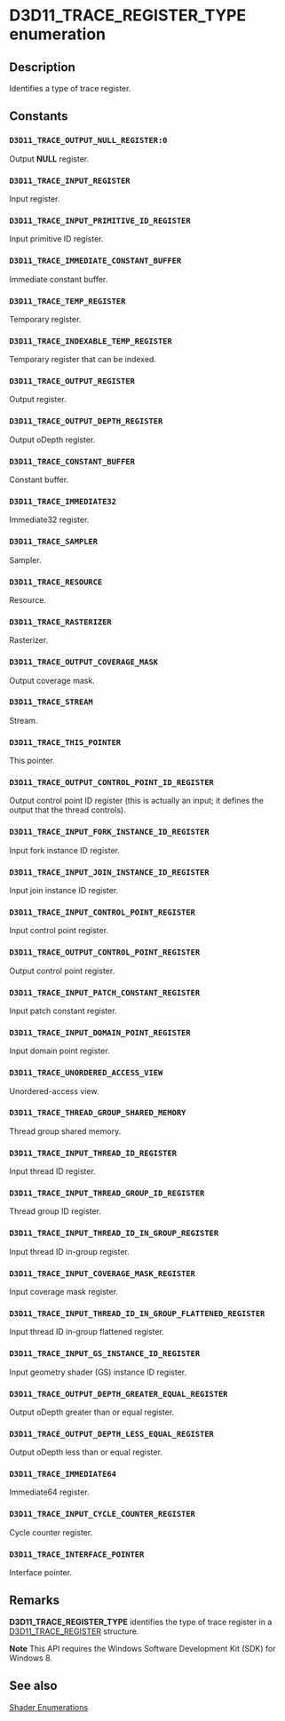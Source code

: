 # D3D11_TRACE_REGISTER_TYPE enumeration

## Description

Identifies a type of trace register.

## Constants

### `D3D11_TRACE_OUTPUT_NULL_REGISTER:0`

Output **NULL** register.

### `D3D11_TRACE_INPUT_REGISTER`

Input register.

### `D3D11_TRACE_INPUT_PRIMITIVE_ID_REGISTER`

Input primitive ID register.

### `D3D11_TRACE_IMMEDIATE_CONSTANT_BUFFER`

Immediate constant buffer.

### `D3D11_TRACE_TEMP_REGISTER`

Temporary register.

### `D3D11_TRACE_INDEXABLE_TEMP_REGISTER`

Temporary register that can be indexed.

### `D3D11_TRACE_OUTPUT_REGISTER`

Output register.

### `D3D11_TRACE_OUTPUT_DEPTH_REGISTER`

Output oDepth register.

### `D3D11_TRACE_CONSTANT_BUFFER`

Constant buffer.

### `D3D11_TRACE_IMMEDIATE32`

Immediate32 register.

### `D3D11_TRACE_SAMPLER`

Sampler.

### `D3D11_TRACE_RESOURCE`

Resource.

### `D3D11_TRACE_RASTERIZER`

Rasterizer.

### `D3D11_TRACE_OUTPUT_COVERAGE_MASK`

Output coverage mask.

### `D3D11_TRACE_STREAM`

Stream.

### `D3D11_TRACE_THIS_POINTER`

This pointer.

### `D3D11_TRACE_OUTPUT_CONTROL_POINT_ID_REGISTER`

Output control point ID register (this is actually an input; it defines the output that the thread controls).

### `D3D11_TRACE_INPUT_FORK_INSTANCE_ID_REGISTER`

Input fork instance ID register.

### `D3D11_TRACE_INPUT_JOIN_INSTANCE_ID_REGISTER`

Input join instance ID register.

### `D3D11_TRACE_INPUT_CONTROL_POINT_REGISTER`

Input control point register.

### `D3D11_TRACE_OUTPUT_CONTROL_POINT_REGISTER`

Output control point register.

### `D3D11_TRACE_INPUT_PATCH_CONSTANT_REGISTER`

Input patch constant register.

### `D3D11_TRACE_INPUT_DOMAIN_POINT_REGISTER`

Input domain point register.

### `D3D11_TRACE_UNORDERED_ACCESS_VIEW`

Unordered-access view.

### `D3D11_TRACE_THREAD_GROUP_SHARED_MEMORY`

Thread group shared memory.

### `D3D11_TRACE_INPUT_THREAD_ID_REGISTER`

Input thread ID register.

### `D3D11_TRACE_INPUT_THREAD_GROUP_ID_REGISTER`

Thread group ID register.

### `D3D11_TRACE_INPUT_THREAD_ID_IN_GROUP_REGISTER`

Input thread ID in-group register.

### `D3D11_TRACE_INPUT_COVERAGE_MASK_REGISTER`

Input coverage mask register.

### `D3D11_TRACE_INPUT_THREAD_ID_IN_GROUP_FLATTENED_REGISTER`

Input thread ID in-group flattened register.

### `D3D11_TRACE_INPUT_GS_INSTANCE_ID_REGISTER`

Input geometry shader (GS) instance ID register.

### `D3D11_TRACE_OUTPUT_DEPTH_GREATER_EQUAL_REGISTER`

Output oDepth greater than or equal register.

### `D3D11_TRACE_OUTPUT_DEPTH_LESS_EQUAL_REGISTER`

Output oDepth less than or equal register.

### `D3D11_TRACE_IMMEDIATE64`

Immediate64 register.

### `D3D11_TRACE_INPUT_CYCLE_COUNTER_REGISTER`

Cycle counter register.

### `D3D11_TRACE_INTERFACE_POINTER`

Interface pointer.

## Remarks

**D3D11_TRACE_REGISTER_TYPE** identifies the type of trace register in a [D3D11_TRACE_REGISTER](https://learn.microsoft.com/windows/desktop/api/d3d11shadertracing/ns-d3d11shadertracing-d3d11_trace_register) structure.

**Note** This API requires the Windows Software Development Kit (SDK) for Windows 8.

## See also

[Shader Enumerations](https://learn.microsoft.com/windows/desktop/direct3d11/d3d11-graphics-reference-shader-enums)